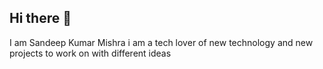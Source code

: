 ## Hi there 👋

I am Sandeep Kumar Mishra i am a tech lover of new technology and new projects to work on with different ideas <br>
